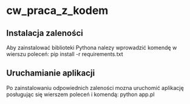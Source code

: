 # cw_praca_z_kodem

## Instalacja zaleności
Aby zainstalować biblioteki Pythona nalezy wprowadzić komendę w wierszu poleceń:
                pip install -r requirements.txt


## Uruchamianie aplikacji
Po zainstalowaniu odpowiednich zaleności mozna uruchomić aplikację posługując się wierszem poleceń i komendą:
                python app.pl


